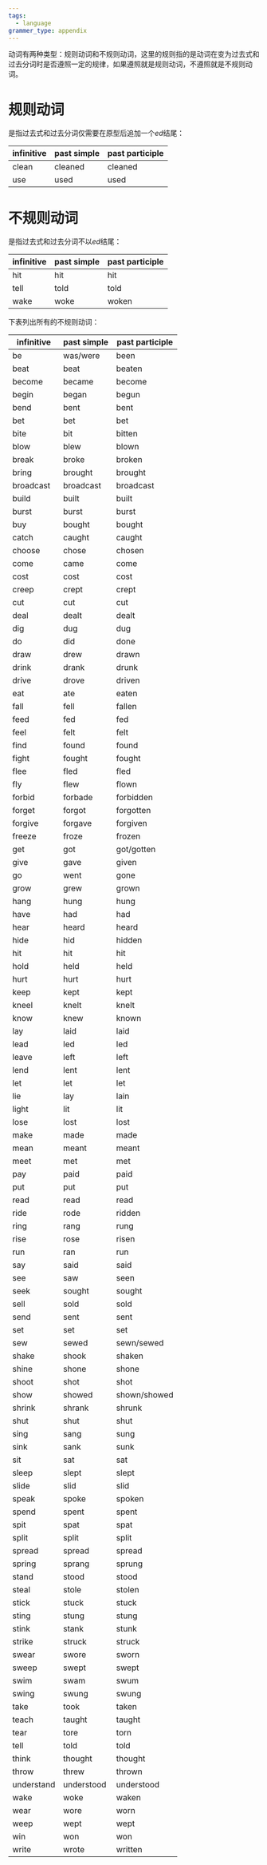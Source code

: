 ```yaml
---
tags:
  - language
grammer_type: appendix
---
```

动词有两种类型：规则动词和不规则动词，这里的规则指的是动词在变为过去式和过去分词时是否遵照一定的规律，如果遵照就是规则动词，不遵照就是不规则动词。

# 规则动词

是指过去式和过去分词仅需要在原型后追加一个*ed*结尾：

| infinitive | past simple | past participle |
| ---------- | ----------- | --------------- |
| clean      | cleaned     | cleaned         |
| use        | used        | used            |

# 不规则动词

是指过去式和过去分词不以*ed*结尾：

| infinitive | past simple | past participle |
| ---------- | ----------- | --------------- |
| hit        | hit         | hit             |
| tell       | told        | told            |
| wake       | woke        | woken           | 

下表列出所有的不规则动词：

| infinitive | past simple | past participle |
| ---------- | ----------- | --------------- |
| be         | was/were    | been            |
| beat       | beat        | beaten          |
| become     | became      | become          |
| begin      | began       | begun           |
| bend       | bent        | bent            |
| bet        | bet         | bet             |
| bite       | bit         | bitten          |
| blow       | blew        | blown           |
| break      | broke       | broken          |
| bring      | brought     | brought         |
| broadcast  | broadcast   | broadcast       |
| build      | built       | built           |
| burst      | burst       | burst           |
| buy        | bought      | bought          |
| catch      | caught      | caught          |
| choose     | chose       | chosen          |
| come       | came        | come            |
| cost       | cost        | cost            |
| creep      | crept       | crept           |
| cut        | cut         | cut             |
| deal       | dealt       | dealt           |
| dig        | dug         | dug             |
| do         | did         | done            |
| draw       | drew        | drawn           |
| drink      | drank       | drunk           |
| drive      | drove       | driven          |
| eat        | ate         | eaten           |
| fall       | fell        | fallen          |
| feed       | fed         | fed             |
| feel       | felt        | felt            |
| find       | found       | found           |
| fight      | fought      | fought          |
| flee       | fled        | fled            |
| fly        | flew        | flown           |
| forbid     | forbade     | forbidden       |
| forget     | forgot      | forgotten       |
| forgive    | forgave     | forgiven        |
| freeze     | froze       | frozen          |
| get        | got         | got/gotten      |
| give       | gave        | given           |
| go         | went        | gone            |
| grow       | grew        | grown           |
| hang       | hung        | hung            |
| have       | had         | had             |
| hear       | heard       | heard           |
| hide       | hid         | hidden          |
| hit        | hit         | hit             |
| hold       | held        | held            |
| hurt       | hurt        | hurt            |
| keep       | kept        | kept            |
| kneel      | knelt       | knelt           |
| know       | knew        | known           |
| lay        | laid        | laid            |
| lead       | led         | led             |
| leave      | left        | left            |
| lend       | lent        | lent            |
| let        | let         | let             |
| lie        | lay         | lain            |
| light      | lit         | lit             |
| lose       | lost        | lost            |
| make       | made        | made            |
| mean       | meant       | meant           |
| meet       | met         | met             |
| pay        | paid        | paid            |
| put        | put         | put             |
| read       | read        | read            |
| ride       | rode        | ridden          |
| ring       | rang        | rung            |
| rise       | rose        | risen           |
| run        | ran         | run             |
| say        | said        | said            |
| see        | saw         | seen            |
| seek       | sought      | sought          |
| sell       | sold        | sold            |
| send       | sent        | sent            |
| set        | set         | set             |
| sew        | sewed       | sewn/sewed      |
| shake      | shook       | shaken          |
| shine      | shone       | shone           |
| shoot      | shot        | shot            |
| show       | showed      | shown/showed    |
| shrink     | shrank      | shrunk          |
| shut       | shut        | shut            |
| sing       | sang        | sung            |
| sink       | sank        | sunk            |
| sit        | sat         | sat             |
| sleep      | slept       | slept           |
| slide      | slid        | slid            |
| speak      | spoke       | spoken          |
| spend      | spent       | spent           |
| spit       | spat        | spat            |
| split      | split       | split           |
| spread     | spread      | spread          |
| spring     | sprang      | sprung          |
| stand      | stood       | stood           |
| steal      | stole       | stolen          |
| stick      | stuck       | stuck           |
| sting      | stung       | stung           |
| stink      | stank       | stunk           |
| strike     | struck      | struck          |
| swear      | swore       | sworn           |
| sweep      | swept       | swept           |
| swim       | swam        | swum            |
| swing      | swung       | swung           |
| take       | took        | taken           |
| teach      | taught      | taught          |
| tear       | tore        | torn            |
| tell       | told        | told            |
| think      | thought     | thought         |
| throw      | threw       | thrown          |
| understand | understood  | understood      |
| wake       | woke        | waken           |
| wear       | wore        | worn            |
| weep       | wept        | wept            |
| win        | won         | won             |
| write      | wrote       | written                |

